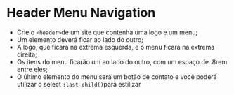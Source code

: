 # Header Menu Navigation

* Crie o `<header>`de um site que contenha uma logo e um menu;
* Um elemento deverá ficar ao lado do outro;
* A logo, que ficará na extrema esquerda, e o menu ficará na extrema direita;
* Os itens do menu ficarão um ao lado do outro, com um espaço de .8rem entre eles;
* O último elemento do menu será um botão de contato e você poderá utilizar o select `:last-child()`para estilizar